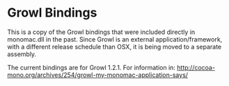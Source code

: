 Growl Bindings
==============

This is a copy of the Growl bindings that were included directly in monomac.dll in the past. Since Growl is an external application/framework, with a different release schedule than OSX, it is being moved to a separate assembly.

The current bindings are for Growl 1.2.1. For information in:
http://cocoa-mono.org/archives/254/growl-my-monomac-application-says/
